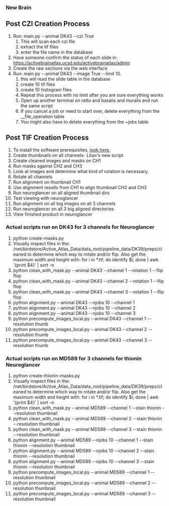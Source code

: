### New Brain
## Post CZI Creation Process
1. Run: main.py --animal DK43 --czi True
    1. This will scan each czi file
    2. extract the tif files
    3. enter the file name in the database
1. Have someone confirm the status of each slide in: https://activebrainatlas.ucsd.edu/activebrainatlas/admin
1. Create the raw sections via the web interface
1. Run: main.py --animal DK43 --image True --limit 10. 
    1. this will read the slide table in the database
    1. create 10 tif files
    1. create 10 histogram files
    1. Repeat this process with no limit after you are sure everything works
    1. Open up another terminal on ratto and basalis and muralis and run the same script
    1. If you cancel a job or need to start over, delete everything from the __file_operation table
    1. You might also have to delete everything from the ~jobs table

## Post TIF Creation Process
1. To install the software prerequisites, [look here.](README.md)
1. Create thumbnails on all channels- Litao's new script
1. Create cleaned images and masks on CH1 
1. Run masks against CH2 and CH3 
1. Look at images and determine what kind of rotation is necessary.
1. Rotate all channels
1. Run alignment on thumbnail CH1 
1. Use alignment results from CH1 to align thumbnail CH2 and CH3
1. Run neuroglancer on all aligned thumbnail dirs
1. Test viewing with neuroglancer
1. Run alignment on all big images on all 3 channels
1. Run neuroglancer on all 3 big aligned directories
1. View finished product in neuroglancer

### Actual scripts run on DK43 for 3 channels for Neuroglancer

1. python create-masks.py 
1. Visually inspect files in the: /net/birdstore/Active_Atlas_Data/data_root/pipeline_data/DK39/preps/cleaned
to determine which way to rotate and/or flip. Also get the maximum width and height with:
for i in *.tif; do identify $i; done | awk '{print $4}' | sort -n
1. python clean_with_mask.py --animal DK43 --channel 1 --rotation 1 --flip flop
1. python clean_with_mask.py --animal DK43 --channel 2 --rotation 1 --flip flop
1. python clean_with_mask.py --animal DK43 --channel 3 --rotation 1 --flip flop
1. python alignment.py --animal DK43 --njobs 10 --channel 1
1. python alignment.py --animal DK43 --njobs 10 --channel 2
1. python alignment.py --animal DK43 --njobs 10 --channel 3
1. python precompute_images_local.py --animal DK43 --channel 1 --resolution thumb
1. python precompute_images_local.py --animal DK43 --channel 2 --resolution thumb
1. python precompute_images_local.py --animal DK43 --channel 3 --resolution thumb


### Actual scripts run on MD589 for 3 channels for thionin Neuroglancer

1. python create-thionin-masks.py
1. Visually inspect files in the: /net/birdstore/Active_Atlas_Data/data_root/pipeline_data/DK39/preps/cleaned
to determine which way to rotate and/or flip. Also get the maximum width and height with:
for i in *.tif; do identify $i; done | awk '{print $4}' | sort -n
1. python clean_with_mask.py --animal MD589 --channel 1  --stain thionin --resolution thumbnail
1. python clean_with_mask.py --animal MD589 --channel 2  --stain thionin --resolution thumbnail
1. python clean_with_mask.py --animal MD589 --channel 3  --stain thionin --resolution thumbnail
1. python alignment.py --animal MD589 --njobs 10 --channel 1 --stain thionin --resolution thumbnail
1. python alignment.py --animal MD589 --njobs 10 --channel 2 --stain thionin --resolution thumbnail
1. python alignment.py --animal MD589 --njobs 10 --channel 3 --stain thionin --resolution thumbnail
1. python precompute_images_local.py --animal MD589 --channel 1 --resolution thumbnail
1. python precompute_images_local.py --animal MD589 --channel 2 --resolution thumbnail
1. python precompute_images_local.py --animal MD589 --channel 3 --resolution thumbnail
